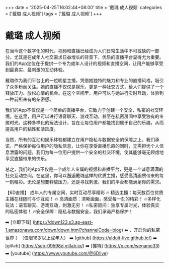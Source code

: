+++
date = '2025-04-25T16:02:44+08:00'
title = '戴璐 成人视频'
categories = ['戴璐 成人视频']
tags = ['戴璐 成人视频']
+++

# 戴璐 成人视频

在当今这个数字化的时代，视频和直播已经成为人们日常生活中不可或缺的一部分。尤其是在成年人社交需求日益增长的背景下，优质的直播平台显得尤为重要。我们的App定位在于提供一个专为成年人设计的视频和直播空间，让用户能够享受到最真实、最刺激的互动体验。

戴璐作为我们平台上的一位明星主播，凭借她独特的魅力和专业的直播风格，吸引了众多粉丝关注。她的直播不仅仅是娱乐，更是一种社交方式，给人们提供了一个释放压力、放松心情的机会。在这个空间里，用户可以与她进行实时互动，体验到一种前所未有的亲密感。

我们的App不仅仅是一个简单的直播平台，它致力于创建一个安全、私密的社交环境。在这里，用户可以进行语音聊天、游戏互动，甚至在私密房间中享受独有的专属时光。这种多样化的玩法设计，旨在让每位用户都能找到属于自己的乐趣，从而提高用户的粘性和活跃度。

当然，所有的互动和娱乐体验都建立在用户隐私与数据安全的保障之上。我们承诺，严格保护每位用户的隐私信息，让你在享受直播乐趣的同时，无需担忧个人信息泄露的问题。我们为每一位用户提供一个安全的社交环境，使其能够毫无顾虑地享受直播带来的快乐。

总之，我们的App不仅是一个成年人专属的视频和直播平台，更是一个诚意满满的社交互动空间。在这里，你可以邂逅戴璐这样的优质主播，感受高清画质带来的每一刻精彩。无论是想要释放压力，还是寻找刺激，我们的平台都能满足你的需求。

【6D直播】
成年人的专属空间，实时互动尽享精彩
🔥 精选主播：每天数百位优质主播在线随时与你互动！
🔥 高清画质：清晰画面，感受每一刻的精彩！
🔥多样化玩法：语音聊天、游戏互动，刺激无穷！
🔥私密房间：独享专属时光，体验真实的私密体验！
🔥安全保障：隐私与数据安全，我们承诺严格保护！

➡️ [立即下载] (https://down123.s3.ap-east-1.amazonaws.com/down/down.html?channelCode=blog) ⬅️ ，开启你的私密世界！
（仅限18岁以上成年人）
➡️ [github] (https://aldult-live.github.io/)
➡️ [gitlab] (https://seo-09598d.gitlab.io/)
➡️ [推特] (https://x.com/wegame33)
➡️ [youtube] (https://www.youtube.com/@6Dlive)

---
